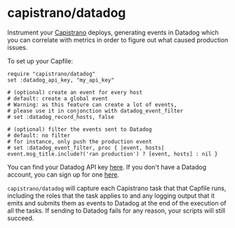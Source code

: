 # capistrano/datadog

Instrument your [Capistrano](https://github.com/capistrano/capistrano) deploys, generating events in Datadog which you can correlate with metrics in order to figure out what caused production issues.

To set up your Capfile:

    require "capistrano/datadog"
    set :datadog_api_key, "my_api_key"

    # (optional) create an event for every host
    # default: create a global event
    # Warning: as this feature can create a lot of events,
    # please use it in conjonction with datadog_event_filter
    # set :datadog_record_hosts, false

    # (optional) filter the events sent to Datadog
    # default: no filter
    # for instance, only push the production event
    # set :datadog_event_filter, proc { |event, hosts| event.msg_title.include?('ran production') ? [event, hosts] : nil }

You can find your Datadog API key [here](https://app.datadoghq.com/account/settings#api). If you don't have a Datadog account, you can sign up for one [here](http://www.datadoghq.com/).

`capistrano/datadog` will capture each Capistrano task that that Capfile runs, including the roles that the task applies to and any logging output that it emits and submits them as events to Datadog at the end of the execution of all the tasks. If sending to Datadog fails for any reason, your scripts will still succeed.

